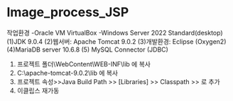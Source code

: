 # Image_process_JSP
작업환경
-Oracle VM VirtualBox
-Windows Server 2022 Standard(desktop)
(1)JDK 9.0.4
(2)웹서버: Apache Tomcat 9.0.2
(3)개발환경: Eclipse (Oxygen2)
(4)MariaDB server 10.6.8 
(5) MySQL Connector (JDBC)
  1. 프로젝트 폴더\WebContent\WEB-INF\lib 에 복사
  2. C:\apache-tomcat-9.0.2\lib 에 복사
  3. 프로젝트 속성>>Java Build Path >> [Libraries] >> Classpath >> <Add External JARs>로 추가
  4. 이클립스 재가동

